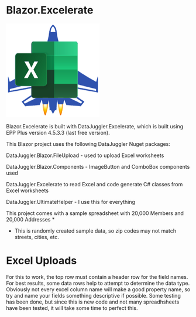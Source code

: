 # Blazor.Excelerate
<img height=256 width=256 src=https://github.com/DataJuggler/Blazor.Excelerate/blob/main/wwwroot/Images/ExcelerateLogoSmallWhite.png>

Blazor.Excelerate is built with DataJuggler.Excelerate, which is built using EPP Plus version 4.5.3.3 (last free version).

This Blazor project uses the following DataJuggler Nuget packages:

DataJuggler.Blazor.FileUpload - used to upload Excel worksheets

DataJuggler.Blazor.Components - ImageButton and ComboBox components used

DataJuggler.Excelerate to read Excel and code generate C# classes from Excel worksheets

DataJuggler.UltimateHelper - I use this for everything

This project comes with a sample spreadsheet with 20,000 Members and 20,000 Addresses *
* This is randomly created sample data, so zip codes may not match streets, cities, etc.

# Excel Uploads

For this to work, the top row must contain a header row for the field names. For best results, some data rows help
to attempt to determine the data type. Obviously not every excel column name will make a good property name,
so try and name your fields something descriptive if possible. Some testing has been done,
but since this is new code and not many spreadhsheets have been tested, it will take some time to 
perfect this.


